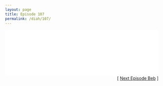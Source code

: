 ```yaml
---
layout: page
title: Episode 107
permalink: /diah/107/
---
```


<iframe allowfullscreen="true" frameborder="0" style="width:100%;" marginheight="0" marginwidth="0" mozallowfullscreen="true" scrolling="NO" src="//gdriveplayer.us/embed2.php?link=fnlK7kD0Gj0OFVz17QQpOwEjnIi25RWplDzif88zTnvZfsorpXIR1QsC6movOUsOcPjw84x04U%252FkRfiZXW4vTB7IMFZzp%252Fp%252FIg0h6wRDNK1WT1wgp%252F71SdT2IHozm0fdfvhJWJrXefaJskbqy5avrKuji6PnVvR3vBIW5znbbgv89u0U9k%252FroBCyQlc9VrawZsR4xdpAfdHdsyoURqCJy%252F&amp;no_adult=yes" webkitallowfullscreen="true"></iframe>

<div align="right">[ <a href="/diah/108/">Next Episode Beb</a> ]</div>

